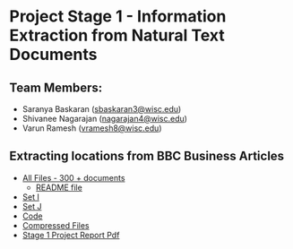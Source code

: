 # Project Stage 1 - Information Extraction from Natural Text Documents

## Team Members: 
* Saranya Baskaran (sbaskaran3@wisc.edu)
* Shivanee Nagarajan (nagarajan4@wisc.edu)
* Varun Ramesh (vramesh8@wisc.edu)

## Extracting locations from BBC Business Articles

* [All Files - 300 + documents](https://github.com/Saranya-Baskaran/Data-Science)
  * [README file](https://github.com/Saranya-Baskaran/Data-Science)
* [Set I](https://github.com/Saranya-Baskaran/Data-Science)
* [Set J](https://github.com/Saranya-Baskaran/Data-Science)
* [Code](https://github.com/Saranya-Baskaran/Data-Science)
* [Compressed Files](https://github.com/Saranya-Baskaran/Data-Science)
* [Stage 1 Project Report Pdf](https://github.com/Saranya-Baskaran/Data-Science)




